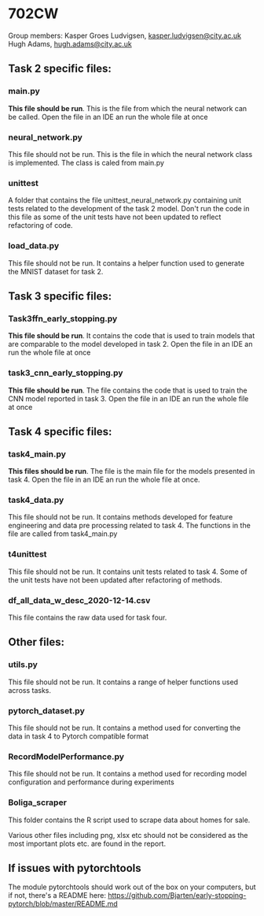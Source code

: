 # 702CW

Group members:
Kasper Groes Ludvigsen, kasper.ludvigsen@city.ac.uk
Hugh Adams, hugh.adams@city.ac.uk

## Task 2 specific files:
### main.py
**This file should be run**. This is the file from which the neural network can be called. Open the file in an IDE an run the whole file at once

### neural_network.py
This file should not be run. This is the file in which the neural network class is implemented. The class is caled from main.py

### unittest  
A folder that contains the file unittest_neural_network.py containing unit tests related to the development of the task 2 model. Don't run the code in this file as some of the unit tests have not been updated to reflect refactoring of code.

### load_data.py
This file should not be run. It contains a helper function used to generate the MNIST dataset for task 2. 
      
## Task 3 specific files:
### Task3ffn_early_stopping.py
**This file should be run**. It contains the code that is used to train models that are comparable to the model developed in task 2. Open the file in an IDE an run the whole file at once
      
### task3_cnn_early_stopping.py
**This file should be run**. The file contains the code that is used to train the CNN model reported in task 3. Open the file in an IDE an run the whole file at once

## Task 4 specific files:
### task4_main.py
**This files should be run**. The file is the main file for the models presented in task 4. Open the file in an IDE an run the whole file at once. 

### task4_data.py
This file should not be run. It contains methods developed for feature engineering and data pre processing related to task 4. The functions in the file are called from           task4_main.py

### t4unittest
This file should not be run. It contains unit tests related to task 4. Some of the unit tests have not been updated after refactoring of methods. 

### df_all_data_w_desc_2020-12-14.csv
This file contains the raw data used for task four.

## Other files:
### utils.py
This file should not be run. It contains a range of helper functions used across tasks.

### pytorch_dataset.py
This file should not be run. It contains a method used for converting the data in task 4 to Pytorch compatible format

### RecordModelPerformance.py
This file should not be run. It contains a method used for recording model configuration and performance during experiments
      
### Boliga_scraper
This folder contains the R script used to scrape data about homes for sale. 

Various other files including png, xlsx etc should not be considered as the most important plots etc. are found in the report. 

## If issues with pytorchtools
The module pytorchtools should work out of the box on your computers, but if not, there's a README here:
https://github.com/Bjarten/early-stopping-pytorch/blob/master/README.md 
